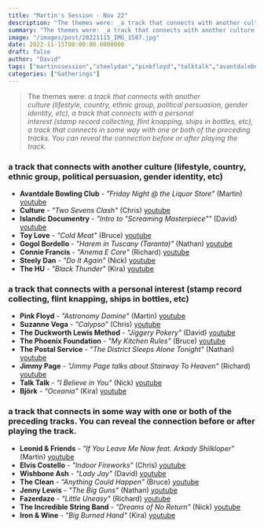 ```yaml
---
title: "Martin's Session - Nov 22"
description: "The themes were: _a track that connects with another culture (lifestyle, country, ethnic group, political persuasion, gender identity, etc), a track that connects with a personal interest (stamp record collecting, flint knapping, ships in bottles, etc), a track that connects in some way with one or both of the preceding tracks. You can reveal the connection before or after playing the track._"
summary: "The themes were: _a track that connects with another culture (lifestyle, country, ethnic group, political persuasion, gender identity, etc), a track that connects with a personal interest (stamp record collecting, flint knapping, ships in bottles, etc), a track that connects in some way with one or both of the preceding tracks. You can reveal the connection before or after playing the track._"
image: "/images/post/20221115_IMG_1587.jpg"
date: 2022-11-15T00:00:00.0000000
draft: false
author: "David"
tags: ["martinssession","steelydan","pinkfloyd","talktalk","avantdalebowlingclub","thephoenixfoundation","ironandwine","jimmypage","björk","fazerdaze","jennylewis","elviscostello","theincrediblestringband","thehu","toylove","wishboneash","gogolbordello","thepostalservice","leonidandfriends","theduckworthlewismethod","culture","theclean","suzannevega","conniefrancis","islandicdocumentry","youtube"]
categories: ["Gatherings"]
---
```

> The themes were: _a track that connects with another culture (lifestyle, country, ethnic group, political persuasion, gender identity, etc), a track that connects with a personal interest (stamp record collecting, flint knapping, ships in bottles, etc), a track that connects in some way with one or both of the preceding tracks. You can reveal the connection before or after playing the track._
### a track that connects with another culture (lifestyle, country, ethnic group, political persuasion, gender identity, etc)
- **Avantdale Bowling Club** - _"Friday Night @ the Liquor Store"_ (Martin) [youtube](https://www.youtube.com/watch?v=Mv9G5wdBHV4)
- **Culture** - _"Two Sevens Clash"_ (Chris) [youtube](https://www.youtube.com/watch?v=A3PjURr7lb4)
- **Islandic Documentry** - _"Intro to "Screaming Masterpiece""_ (David) [youtube](https://www.youtube.com/watch?v=T2Vb909jp-w)
- **Toy Love** - _"Cold Meat"_ (Bruce) [youtube](https://www.youtube.com/watch?v=vp8I7phzW6c)
- **Gogol Bordello** - _"Harem in Tuscany (Taranta)"_ (Nathan) [youtube](https://www.youtube.com/watch?v=iBuongeFUVo)
- **Connie Francis** - _"Anema E Core"_ (Richard) [youtube](https://www.youtube.com/watch?v=hWGEdUWD3Sc)
- **Steely Dan** - _"Do It Again"_ (Nick) [youtube](https://www.youtube.com/watch?v=aQnW-MxAU6U)
- **The HU** - _"Black Thunder"_ (Kira) [youtube](https://www.youtube.com/watch?v=KYsmMLvmAQo)
### a track that connects with a personal interest (stamp record collecting, flint knapping, ships in bottles, etc)
- **Pink Floyd** - _"Astronomy Domine"_ (Martin) [youtube](https://www.youtube.com/watch?v=8UbNbor3OqQ)
- **Suzanne Vega** - _"Calypso"_ (Chris) [youtube](https://www.youtube.com/watch?v=I8ExnrHJRUA)
- **The Duckworth Lewis Method** - _"Jiggery Pokery"_ (David) [youtube](https://www.youtube.com/watch?v=muc25lM_Y3I)
- **The Phoenix Foundation** - _"My Kitchen Rules"_ (Bruce) [youtube](https://www.youtube.com/watch?v=TqbAIZhmaUo)
- **The Postal Service** - _"The District Sleeps Alone Tonight"_ (Nathan) [youtube](https://www.youtube.com/watch?v=EmwmtC7U8Ws)
- **Jimmy Page** - _"Jimmy Page talks about Stairway To Heaven"_ (Richard) [youtube](https://www.youtube.com/watch?v=DDo4CA13LbY)
- **Talk Talk** - _"I Believe in You"_ (Nick) [youtube](https://www.youtube.com/watch?v=fKtp3SOQE6I)
- **Björk** - _"Oceania"_ (Kira) [youtube](https://www.youtube.com/watch?v=Qv5ZU06JDN4)
### a track that connects in some way with one or both of the preceding tracks. You can reveal the connection before or after playing the track.
- **Leonid & Friends** - _"If You Leave Me Now feat. Arkady Shilkloper"_ (Martin) [youtube](https://www.youtube.com/watch?v=HQ_j4Ytecgg)
- **Elvis Costello** - _"Indoor Fireworks"_ (Chris) [youtube](https://www.youtube.com/watch?v=vbkVjiYJ0pA)
- **Wishbone Ash** - _"Lady Jay"_ (David) [youtube](https://www.youtube.com/watch?v=wAtf7YUW1RM)
- **The Clean** - _"Anything Could Happen"_ (Bruce) [youtube](https://www.youtube.com/watch?v=7tf1wzg4rdE)
- **Jenny Lewis** - _"The Big Guns"_ (Nathan) [youtube](https://www.youtube.com/watch?v=VV6BYh0V38E)
- **Fazerdaze** - _"Little Uneasy"_ (Richard) [youtube](https://www.youtube.com/watch?v=szvFmW_oxeY)
- **The Incredible String Band** - _"Dreams of No Return"_ (Nick) [youtube](https://www.youtube.com/watch?v=njCPE4t5T5I)
- **Iron & Wine** - _"Big Burned Hand"_ (Kira) [youtube](https://www.youtube.com/watch?v=LrAoxxxmebg)
